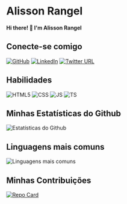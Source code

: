 # Alisson Rangel
**Hi there! 👋 I'm Alisson Rangel**

## Conecte-se comigo
[![GitHub](https://img.shields.io/badge/GitHub-282c34?style=for-the-badge&logo=github&logoColor=85a96d)](https://github.com/alissonrangel)
[![LinkedIn](https://img.shields.io/badge/LinkedIn-282c34?style=for-the-badge&logo=linkedin&logoColor=85a96d)](https://www.linkedin.com/in/alisson-rangel/)
[![Twitter URL](https://img.shields.io/badge/Twitter-282c34?style=for-the-badge&logo=twitter&logoColor=85a96d)](https://twitter.com/alissonrangel10)


## Habilidades
![HTML5](https://img.shields.io/badge/HTML5-282c34?style=for-the-badge&logo=html5) 
![CSS](https://img.shields.io/badge/css-282c34?style=for-the-badge&logo=CSS3)
![JS](https://img.shields.io/badge/JAVASCRIPT-282c34?style=for-the-badge&logo=Javascript&)
![TS](https://img.shields.io/badge/TYPESCRIPT-282c34?style=for-the-badge&logo=Typescript&)


## Minhas Estatísticas do Github
![Estatísticas do Github](https://github-readme-stats.vercel.app/api?username=alissonrangel&show_icons=true&theme=onedark)

## Linguagens mais comuns
![Linguagens mais comuns](https://github-readme-stats.vercel.app/api/top-langs/?username=alissonrangel&layout=compact&langs_count=6&theme=onedark)


## Minhas Contribuições
[![Repo Card](https://github-readme-stats.vercel.app/api/pin/?username=alissonrangel&repo=dio-lab-open-source&bg_color=282c34&border_color=fff&show_icons=true&icon_color=85a96d&title_color=e4bf7a&text_color=df6d74)](https://github.com/alissonrangel/dio-lab-open-source)

<!--
**alissonrangel/alissonrangel** is a ✨ _special_ ✨ repository because its `README.md` (this file) appears on your GitHub profile.

Here are some ideas to get you started:

- 🔭 I’m currently working on ...
- 🌱 I’m currently learning ...
- 👯 I’m looking to collaborate on ...
- 🤔 I’m looking for help with ...
- 💬 Ask me about ...
- 📫 How to reach me: ...
- 😄 Pronouns: ...
- ⚡ Fun fact: ...
<div> 
 <a href = "mailto:alisson.rangel@hotmail.com"><img src="https://img.shields.io/badge/-Gmail-%23333?style=for-the-badge&logo=gmail&logoColor=white" target="_blank"></a>
  <a href="https://www.linkedin.com/in/alisson-rangel/" target="_blank"><img src="https://img.shields.io/badge/-LinkedIn-%230077B5?style=for-the-badge&logo=linkedin&logoColor=white" target="_blank"></a> 
</div>
<a href="https://www.linkedin.com/in/alisson-rangel/" target="_blank">
  <img src="https://cdn.jsdelivr.net/gh/devicons/devicon/icons/linkedin/linkedin-original-wordmark.svg" height="50px" />
</a> 
-->

